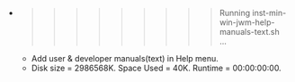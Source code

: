* >>>>>>>>> Running inst-min-win-jwm-help-manuals-text.sh ...
  * Add user & developer manuals(text) in Help menu.
  * Disk size = 2986568K. Space Used = 40K. Runtime = 00:00:00:00.
